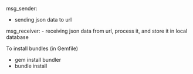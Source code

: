 msg_sender:
  - sending json data to url

msg_receiver:
	- receiving json data from url, process it, and store it in local database



To install bundles (in Gemfile)
  - gem install bundler
  - bundle install


